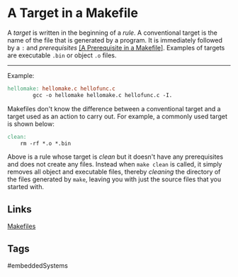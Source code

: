 # A Target in a Makefile

A *target* is written in the beginning of a *rule*. A conventional target is the name of the file that is generated by a program. It is immediately followed by a `:` and *prerequisites* [\[A Prerequisite in a Makefile\]](../202110182309). Examples of targets are executable `.bin` or object `.o` files.

---
Example:  
```mk
hellomake: hellomake.c hellofunc.c
		gcc -o hellomake hellomake.c hellofunc.c -I.
```

Makefiles don't know the difference between a conventional target and a target used as an action to carry out. For example, a commonly used target is shown below:
```mk
clean:
	rm -rf *.o *.bin
```

Above is a rule whose target is *clean* but it doesn't have any prerequisites and does not create any files. Instead when `make clean` is called, it simply removes all object and executable files, thereby *cleaning* the directory of the files generated by `make`, leaving you with just the source files that you started with.  


## Links
[Makefiles](../202110182235)  
 
## Tags
#embeddedSystems

